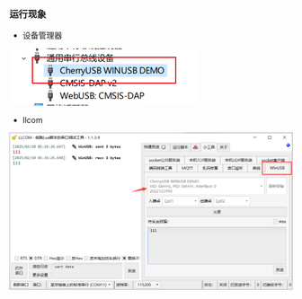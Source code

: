 ### 运行现象

* 设备管理器

![image-20250210012821257](.assets/README/image-20250210012821257.png)

* llcom

![image-20250210012957530](.assets/README/image-20250210012957530.png)